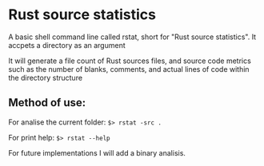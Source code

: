 # Rust source statistics 

A basic shell command line called rstat, short for "Rust source statistics". It accpets a directory as an argument

It will generate a file count of Rust sources files, and source code metrics such as the number of blanks, comments, and actual lines of code within 
the directory structure

## Method of use:

For analise the current folder: `$> rstat -src .` 

For print help: `$> rstat --help`

For future implementations I will add a binary analisis. 
